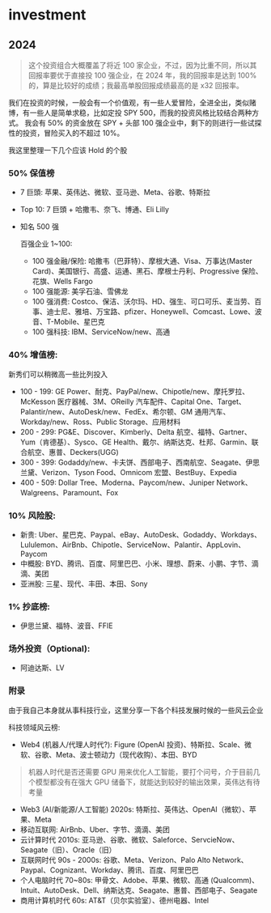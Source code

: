 # investment

## 2024

> 这个投资组合大概覆盖了将近 100 家企业，不过，因为比重不同，所以其回报率要优于直接投 100 强企业，在 2024 年，我的回报率是达到 100% 的，算是比较好的成绩；我最高单股回报成绩最高的是 x32 回报率。

我们在投资的时候，一般会有一个价值观，有一些人爱冒险，全进全出，类似赌博，有一些人是简单求稳，比如定投 SPY 500，而我的投资风格比较结合两种方式。
我会有 50% 的资金放在 SPY + 头部 100 强企业中，剩下的则进行一些试探性的投资，冒险买入的不超过 10%。  

我这里整理一下几个应该 Hold 的个股

### 50% 保值榜

* 7 巨頭: 苹果、英伟达、微软、亚马逊、Meta、谷歌、特斯拉
* Top 10: 7 巨頭 + 哈撒韦、奈飞、博通、Eli Lilly
* 知名 500 强

    百强企业 1~100: 
    
    - 100 强金融/保险: 哈撒韦（巴菲特）、摩根大通、Visa、万事达(Master Card)、美国银行、高盛、运通、黑石、摩根士丹利、Progressive 保险、花旗、Wells Fargo
    - 100 强能源: 美孚石油、雪佛龙
    - 100 强消费: Costco、保洁、沃尔玛、HD、强生、可口可乐、麦当劳、百事、迪士尼、雅培、万宝路、pfizer、Honeywell、Comcast、Lowe、波音、T-Mobile、星巴克
    - 100 强科技: IBM、ServiceNow/new、高通

### 40% 增值榜:

新秀们可以稍微高一些比列投入

* 100 - 199: GE Power、耐克、PayPal/new、Chipotle/new、摩托罗拉、McKesson 医疗器械、3M、OReilly 汽车配件、Capital One、Target、Palantir/new、AutoDesk/new、FedEx、希尔顿、GM 通用汽车、Workday/new、Ross、Public Storage、应用材料
* 200 - 299: PG&E、Discover、Kimberly、Delta 航空、福特、Gartner、Yum（肯德基）、Sysco、GE Health、戴尔、纳斯达克、杜邦、Garmin、联合航空、惠普、Deckers(UGG)
* 300 - 399: Godaddy/new、卡夫饼、西部电子、西南航空、Seagate、伊思兰黛、Verizon、Tyson Food、Omnicom 宏盟、BestBuy、Expedia
* 400 - 509: Dollar Tree、Moderna、Paycom/new、Juniper Network、Walgreens、Paramount、Fox

### 10% 风险股:

- 新贵: Uber、星巴克、Paypal、eBay、AutoDesk、Godaddy、Workdays、Lululemon、AirBnb、Chipotle、ServiceNow、Palantir、AppLovin、Paycom
- 中概股: BYD、腾讯、百度、阿里巴巴、小米、理想、蔚来、小鹏、字节、滴滴、美团
- 亚洲股: 三星、现代、丰田、本田、Sony

### 1% 抄底榜:

- 伊思兰黛、福特、波音、FFIE

### 场外投资（Optional):

- 阿迪达斯、LV

### 附录

由于我自己本身就从事科技行业，这里分享一下各个科技发展时候的一些风云企业

科技领域风云榜: 

* Web4 (机器人/代理人时代?): Figure (OpenAI 投资)、特斯拉、Scale、微软、谷歌、Meta、波士顿动力（现代收购）、本田、BYD

> 机器人时代是否还需要 GPU 用来优化人工智能，要打个问号，介于目前几个模型都没有在强大 GPU 储备下，就能达到较好的输出效果，英伟达有待考量

* Web3 (AI/新能源/人工智能) 2020s: 特斯拉、英伟达、OpenAI（微软）、苹果、Meta
* 移动互联网: AirBnb、Uber、字节、滴滴、美团
* 云计算时代 2010s: 亚马逊、谷歌、微软、Saleforce、ServcieNow、Seagate（旧）、Oracle（旧）
* 互联网时代 90s - 2000s: 谷歌、Meta、Verizon、Palo Alto Network、Paypal、Cognizant、Workday、腾讯、百度、阿里巴巴
* 个人电脑时代 70~80s: 甲骨文、Adobe、苹果、微软、高通 (Qualcomm)、Intuit、AutoDesk、Dell、纳斯达克、Seagate、惠普、西部电子、Seagate
* 商用计算机时代 60s: AT&T（贝尔实验室）、德州电器、Intel
